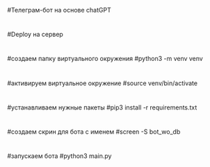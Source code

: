 #Телеграм-бот на основе chatGPT
#
#
##
#
#
#
#Deploy на сервер
#
#создаем папку виртуального окружения
#python3 -m venv venv
#
#активируем виртуальное окружение
#source venv/bin/activate
#
#устанавливаем нужные пакеты
#pip3 install -r requirements.txt
#
#создаем скрин для бота с именем
#screen -S bot_wo_db
#
#запускаем бота
#python3 main.py
